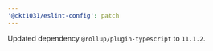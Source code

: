 ```yaml
---
'@ckt1031/eslint-config': patch
---
```


Updated dependency `@rollup/plugin-typescript` to `11.1.2`.
